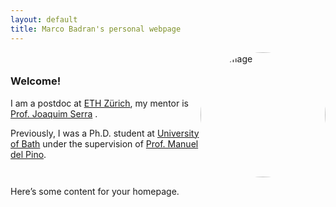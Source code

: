```yaml
---
layout: default
title: Marco Badran's personal webpage
---
```


<div style="display: flex; align-items: center;">
  <div style="flex: 1;">
    <h3>Welcome!</h3>
    <p>I am a postdoc at <a href="https://math.ethz.ch">ETH Zürich</a>, my mentor is <a href="https://people.math.ethz.ch/~serraj/">Prof. Joaquim Serra</a>
.</p> 
    <p>Previously, I was a Ph.D. student at <a href="https://www.bath.ac.uk/departments/department-of-mathematical-sciences/">University of Bath</a> under the supervision of <a href="https://researchportal.bath.ac.uk/en/persons/manuel-del-pino">Prof. Manuel del Pino</a>.</p>
  </div>
  <div>
    <img src="{{ site.baseurl }}/img.jpg" alt="My Image" title="My Image"
         style="border-radius: 50%; width: auto; height: 200px; object-fit: cover; aspect-ratio: 1 / 1;"/>
  </div>
</div>



Here’s some content for your homepage.
